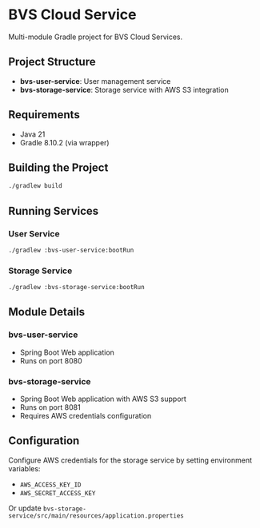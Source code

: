 # BVS Cloud Service

Multi-module Gradle project for BVS Cloud Services.

## Project Structure

- **bvs-user-service**: User management service
- **bvs-storage-service**: Storage service with AWS S3 integration

## Requirements

- Java 21
- Gradle 8.10.2 (via wrapper)

## Building the Project

```bash
./gradlew build
```

## Running Services

### User Service
```bash
./gradlew :bvs-user-service:bootRun
```

### Storage Service
```bash
./gradlew :bvs-storage-service:bootRun
```

## Module Details

### bvs-user-service
- Spring Boot Web application
- Runs on port 8080

### bvs-storage-service
- Spring Boot Web application with AWS S3 support
- Runs on port 8081
- Requires AWS credentials configuration

## Configuration

Configure AWS credentials for the storage service by setting environment variables:
- `AWS_ACCESS_KEY_ID`
- `AWS_SECRET_ACCESS_KEY`

Or update `bvs-storage-service/src/main/resources/application.properties`
